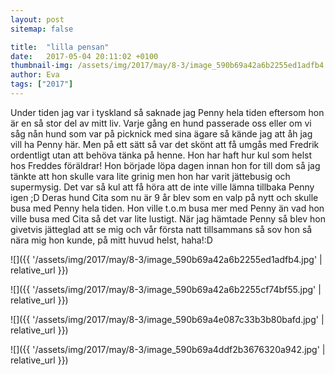 ```yaml
---
layout: post
sitemap: false

title:  "lilla pensan"
date:   2017-05-04 20:11:02 +0100
thumbnail-img: /assets/img/2017/may/8-3/image_590b69a42a6b2255ed1adfb4.jpg
author: Eva
tags: ["2017"]
---
```


Under tiden jag var i tyskland så saknade jag Penny hela tiden eftersom hon är en så stor del av mitt liv. Varje gång en hund passerade oss eller om vi såg nån hund som var på picknick med sina ägare så kände jag att åh jag vill ha Penny här. Men på ett sätt så var det skönt att få umgås med Fredrik ordentligt utan att behöva tänka på henne. Hon har haft hur kul som helst hos Freddes föräldrar! Hon började löpa dagen innan hon for till dom så jag tänkte att hon skulle vara lite grinig men hon har varit jättebusig och supermysig. Det var så kul att få höra att de inte ville lämna tillbaka Penny igen ;D Deras hund Cita som nu är 9 år blev som en valp på nytt och skulle busa med Penny hela tiden. Hon ville t.o.m busa mer med Penny än vad hon ville busa med Cita så det var lite lustigt. När jag hämtade Penny så blev hon givetvis jätteglad att se mig och vår första natt tillsammans så sov hon så nära mig hon kunde, på mitt huvud helst, haha!:D

![]({{ '/assets/img/2017/may/8-3/image_590b69a42a6b2255ed1adfb4.jpg'  | relative_url }})

![]({{ '/assets/img/2017/may/8-3/image_590b69a42a6b2255cf74bf55.jpg'  | relative_url }})

![]({{ '/assets/img/2017/may/8-3/image_590b69a4e087c33b3b80bafd.jpg'  | relative_url }})

![]({{ '/assets/img/2017/may/8-3/image_590b69a4ddf2b3676320a942.jpg'  | relative_url }})

